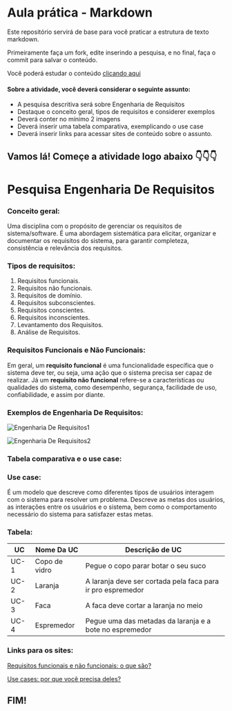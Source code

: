 # Aula prática - Markdown

Este repositório servirá de base para você praticar a estrutura de texto markdown. 

Primeiramente faça um fork, edite inserindo a pesquisa, e no final, faça o commit para salvar o conteúdo.

Você poderá estudar o conteúdo [clicando aqui](https://docs.pipz.com/central-de-ajuda/learning-center/guia-basico-de-markdown#open)

#### Sobre a atividade, você deverá considerar o seguinte assunto:

- A pesquisa descritiva será sobre Engenharia de Requisitos
- Destaque o conceito geral, tipos de requisitos e considerer exemplos
- Deverá conter no mínimo 2 imagens
- Deverá inserir uma tabela comparativa, exemplicando o use case
- Deverá inserir links para acessar sites de conteúdo sobre o assunto.


## Vamos lá! Começe a atividade logo abaixo 👇👇👇

# Pesquisa Engenharia De Requisitos 

### **Conceito geral:**
Uma disciplina com o propósito de gerenciar os requisitos de sistema/software. É uma abordagem sistemática para elicitar, organizar e documentar os requisitos do sistema, para garantir completeza, consistência e relevância dos requisitos.

### **Tipos de requisitos:**
1. Requisitos funcionais.
2. Requisitos não funcionais.
3. Requisitos de domínio.
4. Requisitos subconscientes.
5. Requisitos conscientes.
6. Requisitos inconscientes.
7. Levantamento dos Requisitos.
8. Análise de Requisitos.

### **Requisitos Funcionais e Não Funcionais:** 
Em geral, um **requisito funcional** é uma funcionalidade específica que o sistema deve ter, ou seja, uma ação que o sistema precisa ser capaz de realizar. Já um **requisito não funcional** refere-se a características ou qualidades do sistema, como desempenho, segurança, facilidade de uso, confiabilidade, e assim por diante.

### **Exemplos de Engenharia De Requisitos:**

![Engenharia De Requisitos1](https://blog-static.infra.grancursosonline.com.br/wp-content/uploads/2020/05/20154259/Cascata.png)

![Engenharia De Requisitos2](https://slideplayer.com.br/slide/5622605/2/images/3/O+Processo+da+Engenharia+de+Requisitos.jpg)

### **Tabela comparativa e o use case:** 

### **Use case:** 
É um modelo que descreve como diferentes tipos de usuários interagem com o sistema para resolver um problema. Descreve as metas dos usuários, as interações entre os usuários e o sistema, bem como o comportamento necessário do sistema para satisfazer estas metas.

### **Tabela:**

UC   | Nome Da UC | Descrição de UC
---- | ---------- | --------------
UC-1 | Copo de vidro | Pegue o copo parar botar o seu suco
UC-2 | Laranja | A laranja deve ser cortada pela faca para ir pro espremedor
UC-3 | Faca | A faca deve cortar a laranja no meio
UC-4 | Espremedor | Pegue uma das metadas da laranja e a bote no espremedor

### **Links para os sites:** 

[Requisitos funcionais e não funcionais: o que são?](https://www.mestresdaweb.com.br/tecnologias/requisitos-funcionais-e-nao-funcionais-o-que-sao/)

[Use cases: por que você precisa deles?](https://blogmosaico.medium.com/use-cases-por-que-voce-precisa-deles-584b99e3e670/)

## **FIM!**


